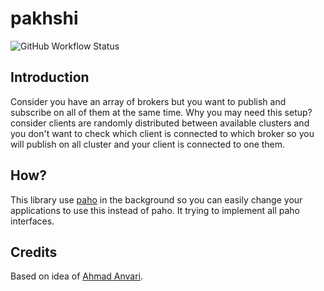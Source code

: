 # pakhshi
![GitHub Workflow Status](https://img.shields.io/github/workflow/status/1995parham/pakhshi/golang?label=status&logo=github&style=flat-square)

## Introduction
Consider you have an array of brokers but you want to publish and subscribe on all of them at the same time.
Why you may need this setup? consider clients are randomly distributed between available clusters and you don't want to check which client is connected to which
broker so you will publish on all cluster and your client is connected to one them.

## How?
This library use [paho](https://github.com/eclipse/paho.mqtt.golang) in the background so you can easily change your applications to use this instead of paho.
It trying to implement all paho interfaces.

## Credits
Based on idea of [Ahmad Anvari](https://github.com/anvari1313).
